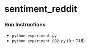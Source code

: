 # sentiment_reddit

### Run Instructions
- `python experiment.py`
- `python experiment_002.py` (for GUI)
